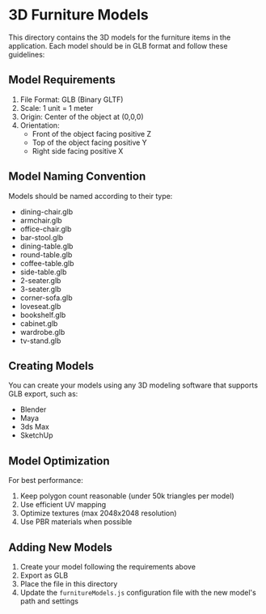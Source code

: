 # 3D Furniture Models

This directory contains the 3D models for the furniture items in the application. Each model should be in GLB format and follow these guidelines:

## Model Requirements

1. File Format: GLB (Binary GLTF)
2. Scale: 1 unit = 1 meter
3. Origin: Center of the object at (0,0,0)
4. Orientation: 
   - Front of the object facing positive Z
   - Top of the object facing positive Y
   - Right side facing positive X

## Model Naming Convention

Models should be named according to their type:
- dining-chair.glb
- armchair.glb
- office-chair.glb
- bar-stool.glb
- dining-table.glb
- round-table.glb
- coffee-table.glb
- side-table.glb
- 2-seater.glb
- 3-seater.glb
- corner-sofa.glb
- loveseat.glb
- bookshelf.glb
- cabinet.glb
- wardrobe.glb
- tv-stand.glb

## Creating Models

You can create your models using any 3D modeling software that supports GLB export, such as:
- Blender
- Maya
- 3ds Max
- SketchUp

## Model Optimization

For best performance:
1. Keep polygon count reasonable (under 50k triangles per model)
2. Use efficient UV mapping
3. Optimize textures (max 2048x2048 resolution)
4. Use PBR materials when possible

## Adding New Models

1. Create your model following the requirements above
2. Export as GLB
3. Place the file in this directory
4. Update the `furnitureModels.js` configuration file with the new model's path and settings 